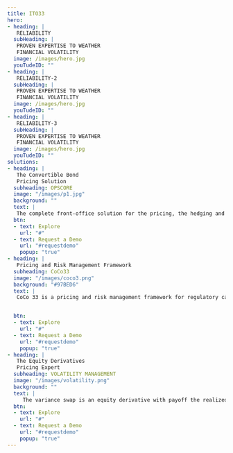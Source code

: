 ```yaml
---
title: ITO33
hero:
- heading: | 
   RELIABILITY 
  subHeading: |
   PROVEN EXPERTISE TO WEATHER   
   FINANCIAL VOLATILITY
  image: /images/hero.jpg
  youTudeID: ""
- heading: | 
   RELIABILITY-2
  subHeading: |
   PROVEN EXPERTISE TO WEATHER   
   FINANCIAL VOLATILITY
  image: /images/hero.jpg
  youTudeID: ""
- heading: | 
   RELIABILITY-3
  subHeading: |
   PROVEN EXPERTISE TO WEATHER   
   FINANCIAL VOLATILITY
  image: /images/hero.jpg
  youTudeID: ""
solutions:
- heading: |
   The Convertible Bond 
   Pricing Solution
  subheading: OPSCORE
  image: "/images/p1.jpg"
  background: ""
  text: |
   The complete front-office solution for the pricing, the hedging and the analysis of convertible securities.  It consists of three components: a data model of terms  and conditions, a pricing engine and an excel front-end.
  btn:
  - text: Explore
    url: "#"
  - text: Request a Demo
    url: "#requestdemo"
    popup: "true"
- heading: |
   Pricing and Risk Management Framework
  subheading: CoCo33
  image: "/images/coco3.png"
  background: "#97BED6"
  text: |
   CoCo 33 is a pricing and risk management framework for regulatory capital securities issued by banks following the Basel III capital adequacy requirements. It          relies on a powerful equity-to-credit regime switching reduced form model with stochastic bail-in intensities and stochastic credit to analyse AT1 CoCo bonds,          perpetual non-cumulative preferred shares and Tier 2 bonds issued by banks.


  btn:
  - text: Explore
    url: "#"
  - text: Request a Demo
    url: "#requestdemo"
    popup: "true"
- heading: |
   The Equity Derivatives 
   Pricing Expert
  subheading: VOLATILITY MANAGEMENT
  image: "/images/volatility.png"
  background: ""
  text: |
     The variance swap is an equity derivative with payoff the realized variance of the underlying equity or index. Equity-to-Credit is the new form of volatility         arbitrage. Credit risk (through the probability of the underlying equity jumping to zero) adds a component to option premium that cannot be financed by the usual       rebalancing of the delta hedge issuing from the Black-Scholes-Merton model
  btn:
  - text: Explore
    url: "#"
  - text: Request a Demo
    url: "#requestdemo"
    popup: "true"
---
```


